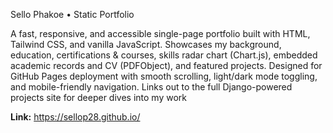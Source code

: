 Sello Phakoe • Static Portfolio

A fast, responsive, and accessible single-page portfolio built with HTML, Tailwind CSS, and vanilla JavaScript. Showcases my background, education, certifications & courses, skills radar chart (Chart.js), embedded academic records and CV (PDFObject), and featured projects. Designed for GitHub Pages deployment with smooth scrolling, light/dark mode toggling, and mobile-friendly navigation. Links out to the full Django-powered projects site for deeper dives into my work

**Link:** https://sellop28.github.io/
